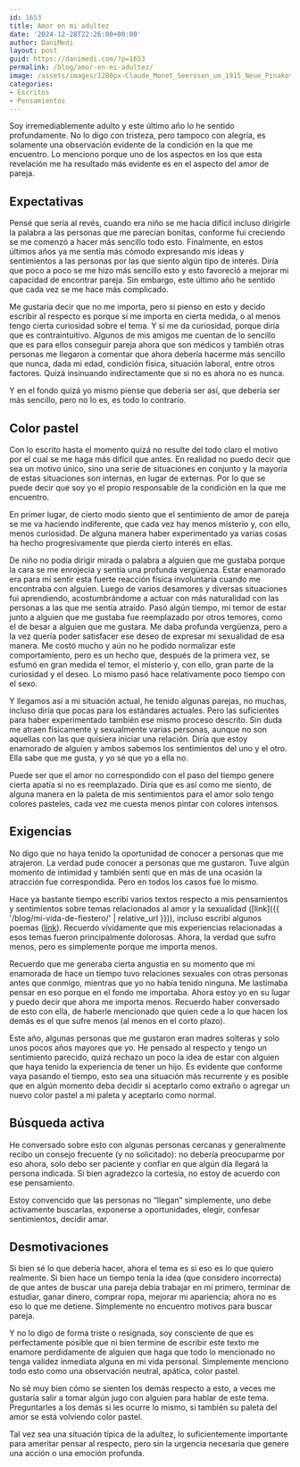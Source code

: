 ```yaml
---
id: 1653
title: Amor en mi adultez
date: '2024-12-28T22:26:00+00:00'
author: DaniMedi
layout: post
guid: https://danimedi.com/?p=1653
permalink: /blog/amor-en-mi-adultez/
image: /assets/images/1280px-Claude_Monet_Seerosen_um_1915_Neue_Pinakothek-4.jpg
categories:
- Escritos
- Pensamientos
---
```


Soy irremediablemente adulto y este último año lo he sentido profundamente. No lo digo con tristeza, pero tampoco con alegría, es solamente una observación evidente de la condición en la que me encuentro. Lo menciono porque uno de los aspectos en los que esta revelación me ha resultado más evidente es en el aspecto del amor de pareja.

## Expectativas

Pensé que sería al revés, cuando era niño se me hacía difícil incluso dirigirle la palabra a las personas que me parecían bonitas, conforme fui creciendo se me comenzó a hacer más sencillo todo esto. Finalmente, en estos últimos años ya me sentía más cómodo expresando mis ideas y sentimientos a las personas por las que siento algún tipo de interés. Diría que poco a poco se me hizo más sencillo esto y esto favoreció a mejorar mi capacidad de encontrar pareja. Sin embargo, este último año he sentido que cada vez se me hace más complicado.

Me gustaría decir que no me importa, pero si pienso en esto y decido escribir al respecto es porque sí me importa en cierta medida, o al menos tengo cierta curiosidad sobre el tema. Y sí me da curiosidad, porque diría que es contraintuitivo. Algunos de mis amigos me cuentan de lo sencillo que es para ellos conseguir pareja ahora que son médicos y también otras personas me llegaron a comentar que ahora debería hacerme más sencillo que nunca, dada mi edad, condición física, situación laboral, entre otros factores. Quizá insinuando indirectamente que si no es ahora no es nunca.

Y en el fondo quizá yo mismo piense que debería ser así, que debería ser más sencillo, pero no lo es, es todo lo contrario.

## Color pastel

Con lo escrito hasta el momento quizá no resulte del todo claro el motivo por el cual se me haga más difícil que antes. En realidad no puedo decir que sea un motivo único, sino una serie de situaciones en conjunto y la mayoría de estas situaciones son internas, en lugar de externas. Por lo que se puede decir que soy yo el propio responsable de la condición en la que me encuentro.

En primer lugar, de cierto modo siento que el sentimiento de amor de pareja se me va haciendo indiferente, que cada vez hay menos misterio y, con ello, menos curiosidad. De alguna manera haber experimentado ya varias cosas ha hecho progresivamente que pierda cierto interés en ellas.

De niño no podía dirigir mirada o palabra a alguien que me gustaba porque la cara se me enrojecía y sentía una profunda vergüenza. Estar enamorado era para mí sentir esta fuerte reacción física involuntaria cuando me encontraba con alguien. Luego de varios desamores y diversas situaciones fui aprendiendo, acostumbrándome a actuar con más naturalidad con las personas a las que me sentía atraído. Pasó algún tiempo, mi temor de estar junto a alguien que me gustaba fue reemplazado por otros temores, como el de besar a alguien que me gustara. Me daba profunda vergüenza, pero a la vez quería poder satisfacer ese deseo de expresar mi sexualidad de esa manera. Me costó mucho y aún no he podido normalizar este comportamiento, pero es un hecho que, después de la primera vez, se esfumó en gran medida el temor, el misterio y, con ello, gran parte de la curiosidad y el deseo. Lo mismo pasó hace relativamente poco tiempo con el sexo.

Y llegamos así a mi situación actual, he tenido algunas parejas, no muchas, incluso diría que pocas para los estándares actuales. Pero las suficientes para haber experimentado también ese mismo proceso descrito. Sin duda me atraen físicamente y sexualmente varias personas, aunque no son aquellas con las que quisiera iniciar una relación. Diría que estoy enamorado de alguien y ambos sabemos los sentimientos del uno y el otro. Ella sabe que me gusta, y yo sé que yo a ella no.

Puede ser que el amor no correspondido con el paso del tiempo genere cierta apatía si no es reemplazado. Diría que es así como me siento, de alguna manera en la paleta de mis sentimientos para el amor solo tengo colores pasteles, cada vez me cuesta menos pintar con colores intensos.

## Exigencias

No digo que no haya tenido la oportunidad de conocer a personas que me atrajeron. La verdad pude conocer a personas que me gustaron. Tuve algún momento de intimidad y también sentí que en más de una ocasión la atracción fue correspondida. Pero en todos los casos fue lo mismo.

Hace ya bastante tiempo escribí varios textos respecto a mis pensamientos y sentimientos sobre temas relacionados al amor y la sexualidad ([link]({{ '/blog/mi-vida-de-fiestero/' | relative_url }})), incluso escribí algunos poemas ([link](https://www.instagram.com/p/CjlfKPJp7wf/?img_index=1)). Recuerdo vívidamente que mis experiencias relacionadas a esos temas fueron principalmente dolorosas. Ahora, la verdad que sufro menos, pero es simplemente porque me importa menos.

Recuerdo que me generaba cierta angustia en su momento que mi enamorada de hace un tiempo tuvo relaciones sexuales con otras personas antes que conmigo, mientras que yo no había tenido ninguna. Me lastimaba pensar en eso porque en el fondo me importaba. Ahora estoy yo en su lugar y puedo decir que ahora me importa menos. Recuerdo haber conversado de esto con ella, de haberle mencionado que quien cede a lo que hacen los demás es el que sufre menos (al menos en el corto plazo).

Este año, algunas personas que me gustaron eran madres solteras y solo unos pocos años mayores que yo. He pensado al respecto y tengo un sentimiento parecido, quizá rechazo un poco la idea de estar con alguien que haya tenido la experiencia de tener un hijo. Es evidente que conforme vaya pasando el tiempo, esto sea una situación más recurrente y es posible que en algún momento deba decidir si aceptarlo como extraño o agregar un nuevo color pastel a mi paleta y aceptarlo como normal.

## Búsqueda activa

He conversado sobre esto con algunas personas cercanas y generalmente recibo un consejo frecuente (y no solicitado): no debería preocuparme por eso ahora, solo debo ser paciente y confiar en que algún día llegará la persona indicada. Si bien agradezco la cortesía, no estoy de acuerdo con ese pensamiento.

Estoy convencido que las personas no “llegan” simplemente, uno debe activamente buscarlas, exponerse a oportunidades, elegir, confesar sentimientos, decidir amar.

## Desmotivaciones

Si bien sé lo que debería hacer, ahora el tema es si eso es lo que quiero realmente. Si bien hace un tiempo tenía la idea (que considero incorrecta) de que antes de buscar una pareja debía trabajar en mí primero, terminar de estudiar, ganar dinero, comprar ropa, mejorar mi apariencia; ahora no es eso lo que me detiene. Simplemente no encuentro motivos para buscar pareja.

Y no lo digo de forma triste o resignada, soy consciente de que es perfectamente posible que ni bien termine de escribir este texto me enamore perdidamente de alguien que haga que todo lo mencionado no tenga validez inmediata alguna en mi vida personal. Simplemente menciono todo esto como una observación neutral, apática, color pastel.

No sé muy bien cómo se sienten los demás respecto a esto, a veces me gustaría salir a tomar algún jugo con alguien para hablar de este tema. Preguntarles a los demás si les ocurre lo mismo, si también su paleta del amor se está volviendo color pastel.

Tal vez sea una situación típica de la adultez, lo suficientemente importante para ameritar pensar al respecto, pero sin la urgencia necesaria que genere una acción o una emoción profunda.
